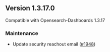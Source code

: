 ## Version 1.3.17.0

Compatible with Opensearch-Dashboards 1.3.17

### Maintenance

* Update security reachout email ([#1948](https://github.com/opensearch-project/security-dashboards-plugin/pull/1948))
